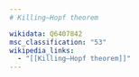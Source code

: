 ```yaml
---
# Killing–Hopf theorem

wikidata: Q6407842
msc_classification: "53"
wikipedia_links:
  - "[[Killing–Hopf theorem]]"
---
```

